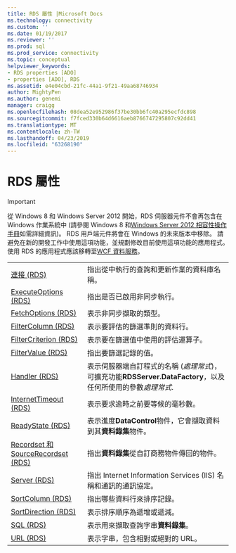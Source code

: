 ```yaml
---
title: RDS 屬性 |Microsoft Docs
ms.technology: connectivity
ms.custom: ''
ms.date: 01/19/2017
ms.reviewer: ''
ms.prod: sql
ms.prod_service: connectivity
ms.topic: conceptual
helpviewer_keywords:
- RDS properties [ADO]
- properties [ADO], RDS
ms.assetid: e4e04cbd-21fc-44a1-9f21-49aa68746934
author: MightyPen
ms.author: genemi
manager: craigg
ms.openlocfilehash: 08dea52e952986f37be30bb6fc40a295ecfdc898
ms.sourcegitcommit: f7fced330b64d6616aeb8766747295807c92dd41
ms.translationtype: MT
ms.contentlocale: zh-TW
ms.lasthandoff: 04/23/2019
ms.locfileid: "63268190"
---
```

# <a name="rds-properties"></a>RDS 屬性
> [!IMPORTANT]
>  從 Windows 8 和 Windows Server 2012 開始，RDS 伺服器元件不會再包含在 Windows 作業系統中 (請參閱 Windows 8 和[Windows Server 2012 相容性操作手冊](https://www.microsoft.com/download/details.aspx?id=27416)如需詳細資訊)。 RDS 用戶端元件將會在 Windows 的未來版本中移除。 請避免在新的開發工作中使用這項功能，並規劃修改目前使用這項功能的應用程式。 使用 RDS 的應用程式應該移轉至[WCF 資料服務](https://go.microsoft.com/fwlink/?LinkId=199565)。  
  
|||  
|-|-|  
|[連接 (RDS)](../../../ado/reference/rds-api/connect-property-rds.md)|指出從中執行的查詢和更新作業的資料庫名稱。|  
|[ExecuteOptions (RDS)](../../../ado/reference/rds-api/executeoptions-property-rds.md)|指出是否已啟用非同步執行。|  
|[FetchOptions (RDS)](../../../ado/reference/rds-api/fetchoptions-property-rds.md)|表示非同步擷取的類型。|  
|[FilterColumn (RDS)](../../../ado/reference/rds-api/filtercolumn-property-rds.md)|表示要評估的篩選準則的資料行。|  
|[FilterCriterion (RDS)](../../../ado/reference/rds-api/filtercriterion-property-rds.md)|表示要在篩選值中使用的評估運算子。|  
|[FilterValue (RDS)](../../../ado/reference/rds-api/filtervalue-property-rds.md)|指出要篩選記錄的值。|  
|[Handler (RDS)](../../../ado/reference/rds-api/handler-property-rds.md)|表示伺服器端自訂程式的名稱 (*處理常式*)，可擴充功能**RDSServer.DataFactory**，以及任何所使用的參數*處理常式*.|  
|[InternetTimeout (RDS)](../../../ado/reference/rds-api/internettimeout-property-rds.md)|表示要求逾時之前要等候的毫秒數。|  
|[ReadyState (RDS)](../../../ado/reference/rds-api/readystate-property-rds.md)|表示進度**DataControl**物件，它會擷取資料到其**資料錄集**物件。|  
|[Recordset 和 SourceRecordset (RDS)](../../../ado/reference/rds-api/recordset-sourcerecordset-properties-rds.md)|指出**資料錄集**從自訂商務物件傳回的物件。|  
|[Server (RDS)](../../../ado/reference/rds-api/server-property-rds.md)|指出 Internet Information Services (IIS) 名稱和通訊的通訊協定。|  
|[SortColumn (RDS)](../../../ado/reference/rds-api/sortcolumn-property-rds.md)|指出哪些資料行來排序記錄。|  
|[SortDirection (RDS)](../../../ado/reference/rds-api/sortdirection-property-rds.md)|表示排序順序為遞增或遞減。|  
|[SQL (RDS)](../../../ado/reference/rds-api/sql-property.md)|表示用來擷取查詢字串**資料錄集**。|  
|[URL (RDS)](../../../ado/reference/rds-api/url-property-rds.md)|表示字串，包含相對或絕對的 URL。|






















